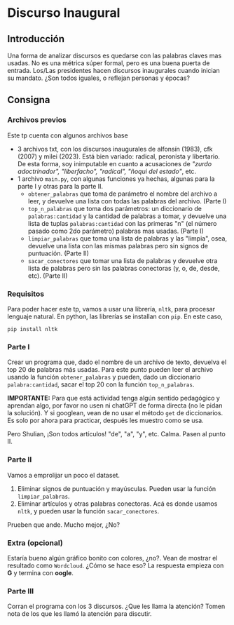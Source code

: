 # Discurso Inaugural

## Introducción
Una forma de analizar discursos es quedarse con las palabras claves mas usadas. No es una métrica súper formal, pero es una buena puerta de entrada.
Los/Las presidentes hacen discursos inaugurales cuando inician su mandato. ¿Son todos iguales, o reflejan personas y épocas?

## Consigna

### Archivos previos
Este tp cuenta con algunos archivos base
- 3 archivos txt, con los discursos inaugurales de alfonsín (1983), cfk (2007) y milei (2023). Está bien variado: radical, peronista y libertario. De esta forma, soy inimputable en cuanto a acusaciones de *"zurdo adoctrinador", "liberfacho", "radical", "ñoqui del estado"*, etc.
- 1 archivo `main.py`, con algunas funciones ya hechas, algunas para la parte I y otras para la parte II.
  - `obtener_palabras` que toma de parámetro el nombre del archivo a leer, y devuelve una lista con todas las palabras del archivo. (Parte I)
  - `top_n_palabras` que toma dos parámetros: un diccionario de `palabras:cantidad` y la cantidad de palabras a tomar, y devuelve una lista de tuplas `palabras:cantidad` con las primeras "n" (el número pasado como 2do parámetro) palabras mas usadas. (Parte I)
  - `limpiar_palabras` que toma una lista de palabras y las "limpia", osea, devuelve una lista con las mismas palabras pero sin signos de puntuación. (Parte II)
  - `sacar_conectores` que tomar una lista de palabras y devuelve otra lista de palabras pero sin las palabras conectoras (y, o, de, desde, etc). (Parte II)

### Requisitos
Para poder hacer este tp, vamos a usar una librería, `nltk`, para procesar lenguaje natural. En python, las librerías se installan con `pip`. En este caso,
```
pip install nltk
```

### Parte I

Crear un programa que, dado el nombre de un archivo de texto, devuelva el top 20 de palabras más usadas. Para este punto pueden leer el archivo usando la función `obtener_palabras` y pueden, dado un diccionario `palabra:cantidad`, sacar el top 20 con la función `top_n_palabras`.

**IMPORTANTE:** Para que está actividad tenga algún sentido pedagógico y aprendan algo, por favor no usen ni chatGPT de forma directa (no le pidan la solución). Y si googlean, vean de no usar el método `get` de diccionarios. Es solo por ahora para practicar, después les muestro como se usa.

Pero Shulian, ¡Son todos artículos! "de", "a", "y", etc. Calma. Pasen al punto II.

### Parte II

Vamos a emprolijar un poco el dataset. 
1. Eliminar signos de puntuación y mayúsculas. Pueden usar la función `limpiar_palabras`.
2. Eliminar artículos y otras palabras conectoras. Acá es donde usamos `nltk`, y pueden usar la función `sacar_conectores`.

Prueben que ande. Mucho mejor, ¿No? 
   
### Extra (opcional)

Estaría bueno algún gráfico bonito con colores, ¿no?. Vean de mostrar el resultado como `Wordcloud`. ¿Cómo se hace eso? La respuesta empieza con **G** y termina con **oogle**.

### Parte III

Corran el programa con los 3 discursos. ¿Que les llama la atención? Tomen nota de los que les llamó la atención para discutir.